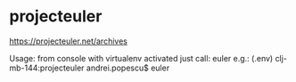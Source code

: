 # projecteuler

https://projecteuler.net/archives

Usage:
    from console with virtualenv activated just call: euler
    e.g.: (.env) clj-mb-144:projecteuler andrei.popescu$ euler



